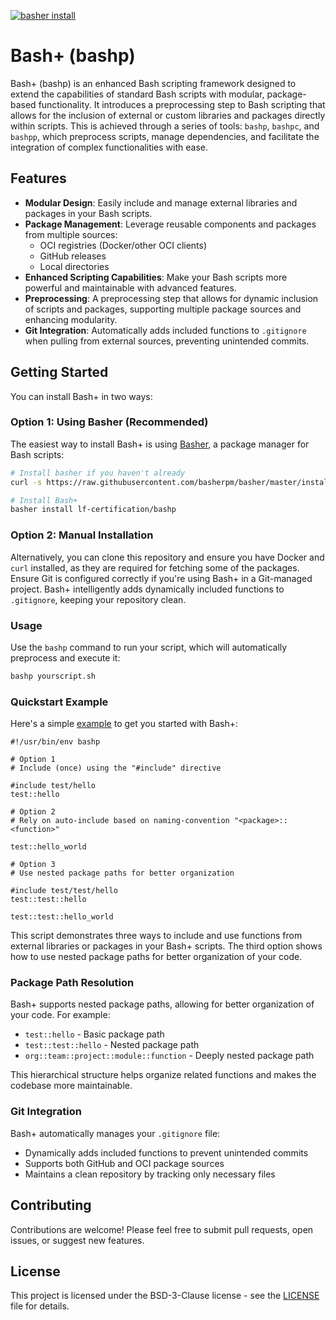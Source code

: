 [![basher install](https://www.basher.it/assets/logo/basher_install.svg)](https://www.basher.it/package/)

# Bash+ (bashp)

Bash+ (bashp) is an enhanced Bash scripting framework designed to extend the capabilities of
standard Bash scripts with modular, package-based functionality. It introduces a preprocessing step
to Bash scripting that allows for the inclusion of external or custom libraries and packages
directly within scripts. This is achieved through a series of tools: `bashp`, `bashpc`, and
`bashpp`, which preprocess scripts, manage dependencies, and facilitate the integration of complex
functionalities with ease.

## Features

- **Modular Design**: Easily include and manage external libraries and packages in your Bash
  scripts.
- **Package Management**: Leverage reusable components and packages from multiple sources:
  - OCI registries (Docker/other OCI clients)
  - GitHub releases
  - Local directories
- **Enhanced Scripting Capabilities**: Make your Bash scripts more powerful and maintainable with
  advanced features.
- **Preprocessing**: A preprocessing step that allows for dynamic inclusion of scripts and
  packages, supporting multiple package sources and enhancing modularity.
- **Git Integration**: Automatically adds included functions to `.gitignore` when pulling from
  external sources, preventing unintended commits.

## Getting Started

You can install Bash+ in two ways:

### Option 1: Using Basher (Recommended)

The easiest way to install Bash+ is using [Basher](https://www.basher.it/), a package manager for
Bash scripts:

```bash
# Install basher if you haven't already
curl -s https://raw.githubusercontent.com/basherpm/basher/master/install.sh | bash

# Install Bash+
basher install lf-certification/bashp
```

### Option 2: Manual Installation

Alternatively, you can clone this repository and ensure you have Docker and `curl` installed, as
they are required for fetching some of the packages. Ensure Git is configured correctly if you're
using Bash+ in a Git-managed project. Bash+ intelligently adds dynamically included functions to
`.gitignore`, keeping your repository clean.

### Usage

Use the `bashp` command to run your script, which will automatically preprocess and execute it:

```bash
bashp yourscript.sh
```

### Quickstart Example

Here's a simple [example](hello-world.sh) to get you started with Bash+:

```shell
#!/usr/bin/env bashp

# Option 1
# Include (once) using the "#include" directive

#include test/hello
test::hello

# Option 2
# Rely on auto-include based on naming-convention "<package>::<function>"

test::hello_world

# Option 3
# Use nested package paths for better organization

#include test/test/hello
test::test::hello

test::test::hello_world
```

This script demonstrates three ways to include and use functions from external libraries or packages
in your Bash+ scripts. The third option shows how to use nested package paths for better organization
of your code.

### Package Path Resolution

Bash+ supports nested package paths, allowing for better organization of your code. For example:
- `test::hello` - Basic package path
- `test::test::hello` - Nested package path
- `org::team::project::module::function` - Deeply nested package path

This hierarchical structure helps organize related functions and makes the codebase more maintainable.

### Git Integration

Bash+ automatically manages your `.gitignore` file:
- Dynamically adds included functions to prevent unintended commits
- Supports both GitHub and OCI package sources
- Maintains a clean repository by tracking only necessary files

## Contributing

Contributions are welcome! Please feel free to submit pull requests, open issues, or suggest new
features.

## License

This project is licensed under the BSD-3-Clause license - see the [LICENSE](LICENSE) file for
details.
